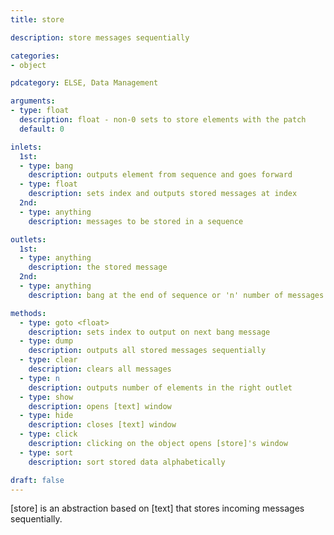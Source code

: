 ```yaml
---
title: store

description: store messages sequentially

categories:
- object

pdcategory: ELSE, Data Management

arguments:
- type: float
  description: float - non-0 sets to store elements with the patch
  default: 0

inlets:
  1st:
  - type: bang
    description: outputs element from sequence and goes forward
  - type: float
    description: sets index and outputs stored messages at index
  2nd:
  - type: anything
    description: messages to be stored in a sequence

outlets:
  1st:
  - type: anything
    description: the stored message
  2nd:
  - type: anything
    description: bang at the end of sequence or 'n' number of messages

methods:
  - type: goto <float>
    description: sets index to output on next bang message
  - type: dump
    description: outputs all stored messages sequentially
  - type: clear
    description: clears all messages
  - type: n
    description: outputs number of elements in the right outlet
  - type: show
    description: opens [text] window
  - type: hide
    description: closes [text] window
  - type: click
    description: clicking on the object opens [store]'s window
  - type: sort
    description: sort stored data alphabetically

draft: false
---
```


[store] is an abstraction based on [text] that stores incoming messages sequentially.
